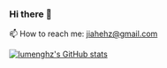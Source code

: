 ### Hi there 👋

📫 How to reach me: jiahehz@gmail.com

[![lumenghz's GitHub stats](https://github-readme-stats.vercel.app/api?username=lumenghz&bg_color=30,e96443,904e95&show_icons=true&title_color=fff&text_color=fff&icon_color=fff)](https://github.com/anuraghazra/github-readme-stats)

<!--
**lumenghz/lumenghz** is a ✨ _special_ ✨ repository because its `README.md` (this file) appears on your GitHub profile.

Here are some ideas to get you started:

- 🔭 I’m currently working on ...
- 🌱 I’m currently learning ...
- 👯 I’m looking to collaborate on ...
- 🤔 I’m looking for help with ...
- 💬 Ask me about ...
- 📫 How to reach me: ...
- 😄 Pronouns: ...
- ⚡ Fun fact: ...
-->
